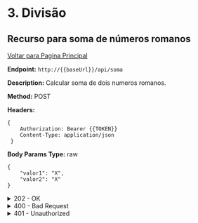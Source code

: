# 3. Divisão

<div id='3'>

## Recurso para soma de números romanos
[Voltar para Pagina Principal](../../README.md)

**Endpoint:** `http://{{baseUrl}}/api/soma`

**Description:** Calcular soma de dois numeros romanos.

**Method:** POST

**Headers:** 
```
{ 
    Authorization: Bearer {{TOKEN}}
    Content-Type: application/json
 }
 ```

**Body Params Type:** raw


``` 
{
    "valor1": "X",
    "valor2": "X"
}
```
<details>
<summary>202 - OK</summary>

**Status:** OK - **Code:** 200

``` 
{
    "resultado": "XX"
}
```
</details>

<details>
<summary>400 - Bad Request</summary>

**Status:** Bad Request - **Code:** 400

``` 
{
    "errors": [
        {
            "subtraendo": "Esse campo deve ter preenchido corretamene"
        }
    ]
}

```
</details>

</div>

<!-- ********************************************************** -->


<details>
<summary>401 - Unauthorized</summary>

**Status:** Unauthorized - **Code:** 401

``` 
{
    "error": "token invalido!"
}

```
</details>

</div>
